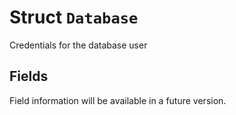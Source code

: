 # Struct `Database`

Credentials for the database user

## Fields

Field information will be available in a future version.

